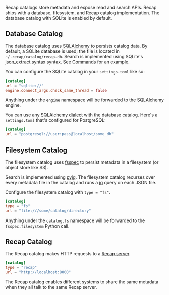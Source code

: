 Recap catalogs store metadata and expose read and search APIs. Recap ships with a database, filesystem, and Recap catalog implementation. The database catalog with SQLite is enabled by default.

## Database Catalog

The database catalog uses [SQLAlchemy](https://www.sqlalchemy.org/) to persists catalog data. By default, a SQLite database is used; the file is located in `~/.recap/catalog/recap.db`. Search is implemented using SQLite's [json_extract syntax](https://www.sqlite.org/json1.html#the_json_extract_function) syntax. See [Commands](commands.md) for an example.

You can configure the SQLite catalog in your `settings.toml` like so:

```toml
[catalog]
url = "sqlite://"
engine.connect_args.check_same_thread = false
```

Anything under the `engine` namespace will be forwarded to the SQLAlchemy engine.

You can use any [SQLAlchemy dialect](https://docs.sqlalchemy.org/en/14/dialects/) with the database catalog. Here's a `settings.toml` that's configured for PostgreSQL:

```toml
[catalog]
url = "postgresql://user:pass@localhost/some_db"
```

## Filesystem Catalog

The filesystem catalog uses [fsspec](https://filesystem-spec.readthedocs.io/en/latest/) to persist metadata in a filesystem (or object store like S3).

Search is implemented using [pyjq](https://pypi.org/project/pyjq/). The filesystem catalog recurses over every metadata file in the catalog and runs a [jq](https://stedolan.github.io/jq/) query on each JSON file.

Configure the filesystem catalog with `type = "fs"`.

```toml
[catalog]
type = "fs"
url = "file:///some/catalog/directory"
```

Anything under the `catalog.fs` namespace will be forwarded to the `fsspec.filesystem` Python call.

## Recap Catalog

The Recap catalog makes HTTP requests to a [Recap server](server.md).

```toml
[catalog]
type = "recap"
url = "http://localhost:8000"
```

The Recap catalog enables different systems to share the same metadata when they all talk to the same Recap server.